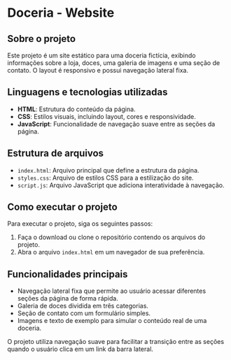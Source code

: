 # Doceria - Website

## Sobre o projeto

<p>Este projeto é um site estático para uma doceria fictícia, exibindo informações sobre a loja, doces, uma galeria de imagens e uma seção de contato. O layout é responsivo e possui navegação lateral fixa.</p>

## Linguagens e tecnologias utilizadas

<ul>
    <li><strong>HTML</strong>: Estrutura do conteúdo da página.</li>
    <li><strong>CSS</strong>: Estilos visuais, incluindo layout, cores e responsividade.</li>
    <li><strong>JavaScript</strong>: Funcionalidade de navegação suave entre as seções da página.</li>
</ul>

## Estrutura de arquivos

<ul>
    <li><code>index.html</code>: Arquivo principal que define a estrutura da página.</li>
    <li><code>styles.css</code>: Arquivo de estilos CSS para a estilização do site.</li>
    <li><code>script.js</code>: Arquivo JavaScript que adiciona interatividade à navegação.</li>
</ul>

## Como executar o projeto

<p>Para executar o projeto, siga os seguintes passos:</p>

<ol>
    <li>Faça o download ou clone o repositório contendo os arquivos do projeto.</li>
    <li>Abra o arquivo <code>index.html</code> em um navegador de sua preferência.</li>
</ol>

## Funcionalidades principais

<ul>
    <li>Navegação lateral fixa que permite ao usuário acessar diferentes seções da página de forma rápida.</li>
    <li>Galeria de doces dividida em três categorias.</li>
    <li>Seção de contato com um formulário simples.</li>
    <li>Imagens e texto de exemplo para simular o conteúdo real de uma doceria.</li>
</ul>

<p>O projeto utiliza navegação suave para facilitar a transição entre as seções quando o usuário clica em um link da barra lateral.</p>

